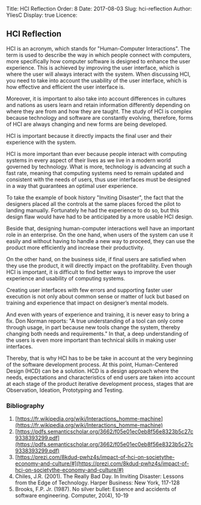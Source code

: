 Title: HCI Reflection
Order: 8
Date: 2017-08-03
Slug: hci-reflection
Author: YliesC
Display: true
Licence: 

## HCI Reflection 

HCI is an acronym, which stands for "Human-Computer Interactions". The term is used to describe the way in which people connect with computers, more specifically how computer software is designed to enhance the user experience. This is achieved by improving the user interface, which is where the user will always interact with the system. When discussing HCI, you need to take into account the usability of the user interface, which is how effective and efficient the user interface is. 

Moreover, it is important to also take into account differences in cultures and nations as users learn and retain information differently depending on where they are from and how they are taught. The study of HCI is complex because technology and software are constantly evolving, therefore, forms of HCI are always changing and new forms are being developed.

HCI is important because it directly impacts the final user and their experience with the system.

HCI is more important than ever because people interact with computing systems in every aspect of their lives as we live in a modern world governed by technology. What is more, technology is advancing at such a fast rate, meaning that computing systems need to remain updated and consistent with the needs of users, thus user interfaces must be designed in a way that guarantees an optimal user experience. 

To take the example of book history "Inviting Disaster", the fact that the designers placed all the controls at the same places forced the pilot to landing manually. Fortunately he had the experience to do so, but this design flaw would have had to be anticipated by a more usable HCI design.

Beside that, designing human-computer interactions well have an important role in an enterprise. On the one hand, when users of the system can use it easily and without having to handle a new way to proceed, they can use the product more efficiently and increase their productivity.

On the other hand, on the business side, if final users are satisfied when they use the product, it will directly impact on the profitability.
Even though HCI is important, it is difficult to find better ways to improve the user experience and usability of computing systems.

Creating user interfaces with few errors and supporting faster user execution is not only about common sense or matter of luck but based on training and experience that impact on designer’s mental models.

And even with years of experience and training, it is never easy to bring a fix.
Don Norman reports: "A true understanding of a tool can only come through usage, in part
because new tools change the system, thereby changing both needs and requirements."
In that, a deep understanding of the users is even more important than technical skills in making user interfaces.

Thereby, that is why HCI has to be be take in account at the very beginning of the software development process. At this point, Human-Centered Design (HCD) can be a solution. HCD is a design approach where the needs, expectations and characteristics of end users are taken into account at each stage of the product iterative development process, stages that are Observation, Ideation, Prototyping and Testing.

### Bibliography

1. [https://fr.wikipedia.org/wiki/Interactions_homme-machine](https://fr.wikipedia.org/wiki/Interactions_homme-machine)
2. [https://pdfs.semanticscholar.org/3662/f05e01ec0eb8f56e8323b5c27c9338393299.pdf](https://pdfs.semanticscholar.org/3662/f05e01ec0eb8f56e8323b5c27c9338393299.pdf)
3. [https://prezi.com/8kdud-pwhz4s/impact-of-hci-on-societythe-economy-and-culture/#](https://prezi.com/8kdud-pwhz4s/impact-of-hci-on-societythe-economy-and-culture/#)
4. Chiles, J.R. (2001). The Really Bad Day. In Inviting Disaster: Lessons from the Edge of Technology. Harper Business: New York, 117-128
5. Brooks, F.P. Jr. (1987). No silver bullet: Essence and accidents of software engineering. Computer, 20(4), 10-19

